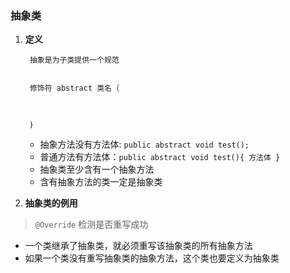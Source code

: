 ###  抽象类
 
1. **定义**

        抽象是为子类提供一个规范
        
    
        修饰符 abstract 类名｛
            
            
        
        ｝        
     
    * 抽象方法没有方法体: `public abstract void test();`
    * 普通方法有方法体：`public abstract void test(){ 方法体 }`
    * 抽象类至少含有一个抽象方法
    * 含有抽象方法的类一定是抽象类

2.  **抽象类的例用**

>  `@Override` 检测是否重写成功

- 一个类继承了抽象类，就必须重写该抽象类的所有抽象方法
- 如果一个类没有重写抽象类的抽象方法，这个类也要定义为抽象类


